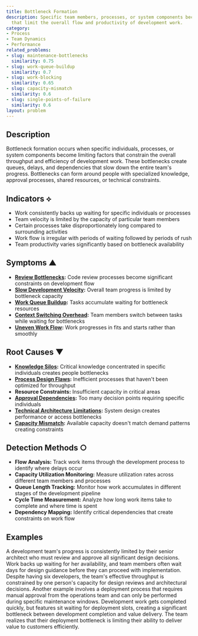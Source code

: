 ```yaml
---
title: Bottleneck Formation
description: Specific team members, processes, or system components become constraints
  that limit the overall flow and productivity of development work.
category:
- Process
- Team Dynamics
- Performance
related_problems:
- slug: maintenance-bottlenecks
  similarity: 0.75
- slug: work-queue-buildup
  similarity: 0.7
- slug: work-blocking
  similarity: 0.65
- slug: capacity-mismatch
  similarity: 0.6
- slug: single-points-of-failure
  similarity: 0.6
layout: problem
---
```


## Description

Bottleneck formation occurs when specific individuals, processes, or system components become limiting factors that constrain the overall throughput and efficiency of development work. These bottlenecks create queues, delays, and dependencies that slow down the entire team's progress. Bottlenecks can form around people with specialized knowledge, approval processes, shared resources, or technical constraints.

## Indicators ⟡

- Work consistently backs up waiting for specific individuals or processes
- Team velocity is limited by the capacity of particular team members
- Certain processes take disproportionately long compared to surrounding activities
- Work flow is irregular with periods of waiting followed by periods of rush
- Team productivity varies significantly based on bottleneck availability

## Symptoms ▲

- **[Review Bottlenecks](review-bottlenecks.md):** Code review processes become significant constraints on development flow
- **[Slow Development Velocity](slow-development-velocity.md):** Overall team progress is limited by bottleneck capacity
- **[Work Queue Buildup](work-queue-buildup.md):** Tasks accumulate waiting for bottleneck resources
- **[Context Switching Overhead](context-switching-overhead.md):** Team members switch between tasks while waiting for bottlenecks
- **[Uneven Work Flow](uneven-work-flow.md):** Work progresses in fits and starts rather than smoothly

## Root Causes ▼

- **[Knowledge Silos](knowledge-silos.md):** Critical knowledge concentrated in specific individuals creates people bottlenecks
- **[Process Design Flaws](process-design-flaws.md):** Inefficient processes that haven't been optimized for throughput
- **Resource Constraints:** Insufficient capacity in critical areas
- **[Approval Dependencies](approval-dependencies.md):** Too many decision points requiring specific individuals
- **[Technical Architecture Limitations](technical-architecture-limitations.md):** System design creates performance or access bottlenecks
- **[Capacity Mismatch](capacity-mismatch.md):** Available capacity doesn't match demand patterns creating constraints

## Detection Methods ○

- **Flow Analysis:** Track work items through the development process to identify where delays occur
- **Capacity Utilization Monitoring:** Measure utilization rates across different team members and processes
- **Queue Length Tracking:** Monitor how work accumulates in different stages of the development pipeline
- **Cycle Time Measurement:** Analyze how long work items take to complete and where time is spent
- **Dependency Mapping:** Identify critical dependencies that create constraints on work flow

## Examples

A development team's progress is consistently limited by their senior architect who must review and approve all significant design decisions. Work backs up waiting for her availability, and team members often wait days for design guidance before they can proceed with implementation. Despite having six developers, the team's effective throughput is constrained by one person's capacity for design reviews and architectural decisions. Another example involves a deployment process that requires manual approval from the operations team and can only be performed during specific maintenance windows. Development work gets completed quickly, but features sit waiting for deployment slots, creating a significant bottleneck between development completion and value delivery. The team realizes that their deployment bottleneck is limiting their ability to deliver value to customers efficiently.